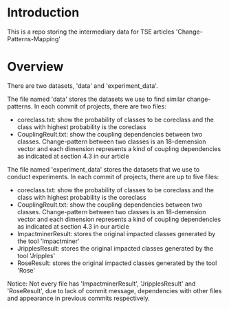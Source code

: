 # Introduction
This is a repo storing the intermediary data for TSE articles 'Change-Patterns-Mapping'

# Overview
There are two datasets, 'data' and 'experiment_data'.

The file named 'data' stores the datasets we use to find similar change-patterns. 
In each commit of projects, there are two files:
- coreclass.txt: show the probability of classes to be coreclass and the class with highest probability is the coreclass
- CouplingReult.txt: show the coupling dependencies between two classes. Change-pattern between two classes is an 18-demension vector and each dimension represents a kind of coupling dependencies as indicated at section 4.3 in our article


The file named 'experiment_data' stores the datasets that we use to conduct experiments.
In each commit of projects, there are up to five files:
- coreclass.txt: show the probability of classes to be coreclass and the class with highest probability is the coreclass
- CouplingReult.txt: show the coupling dependencies between two classes. Change-pattern between two classes is an 18-demension vector and each dimension represents a kind of coupling dependencies as indicated at section 4.3 in our article
- ImpactminerResult: stores the original impacted classes generated by the tool 'Impactminer'
- JripplesResult: stores the original impacted classes generated by the tool 'Jripples'
- RoseResult: stores the original impacted classes generated by the tool 'Rose'

Notice: Not every file has 'ImpactminerResult', 'JripplesResult' and 'RoseResult', due to lack of commit message, dependencies with other files and appearance in previous commits respectively.
